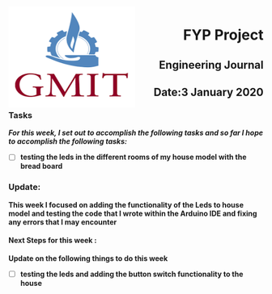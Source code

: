 <img align="left" width="250" height="200" src="/gmit.png">

<h1 align="right"><b>FYP Project</h1>
<h2 align="right">Engineering Journal</h2>
<h2 align="right">Date:3 January 2020</h2>

### Tasks
 *For this week, I set out to accomplish the following tasks and so far I hope to accomplish the following tasks:*
 
- [ ] testing the leds in the different rooms of my house model with the bread board

<p></p>
<p></p>

### Update:
<p> This week I focused on adding the functionality of the Leds to house model and testing the code that I wrote within the Arduino IDE and fixing any errors that I may encounter  </p>

#### Next Steps for this week :

<p>Update on the following things to do this week</p>

- [ ] testing the leds and adding the button switch functionality to the house

